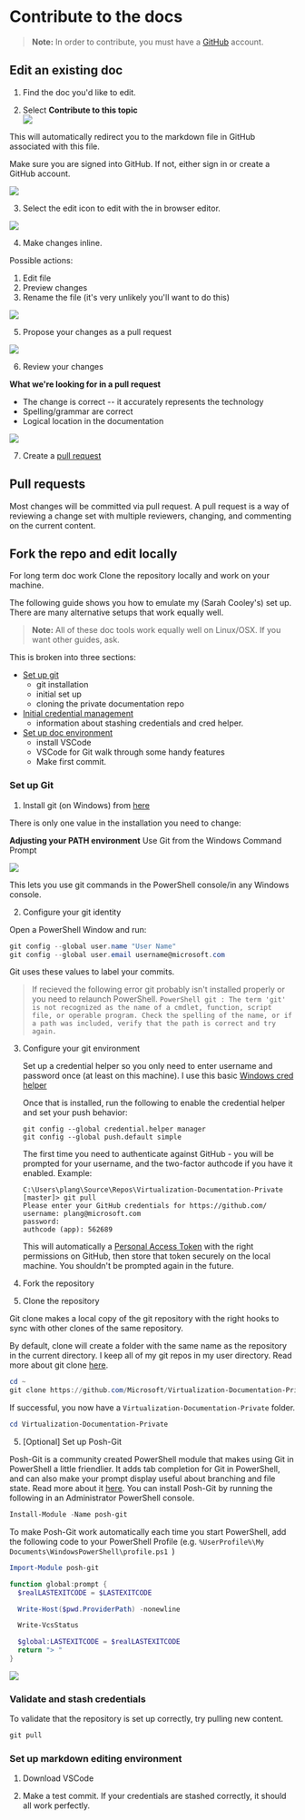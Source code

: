 # Contribute to the docs

> **Note:**  In order to contribute, you must have a [GitHub](https://www.github.com) account.

## Edit an existing doc

1. Find the doc you'd like to edit.  

2. Select **Contribute to this topic**  
  ![](media/editDoc.png)
  
  This will automatically redirect you to the markdown file in GitHub associated with this file.
  
  Make sure you are signed into GitHub.  If not, either sign in or create a GitHub account.
  
  ![](media/GitHubView.png)
  
3. Select the edit icon to edit with the in browser editor.
  
  ![](media/GitHubEdit.png)

4. Make changes inline.
  
  Possible actions:
  1. Edit file
  2. Preview changes
  3. Rename the file (it's very unlikely you'll want to do this)
  
  ![](media/GitHubEditor.png)
  
5. Propose your changes as a pull request
  
  ![](media/GitHubProposeChange.png)

6. Review your changes
  
  **What we're looking for in a pull request**  
  * The change is correct -- it accurately represents the technology
  * Spelling/grammar are correct
  * Logical location in the documentation
    
  ![](media/GitHubCreatePR.png)

7. Create a [pull request](contribute_to_docs.md#pull-requests)  

## Pull requests

Most changes will be committed via pull request.  A pull request is a way of reviewing a change set with multiple reviewers, changing, and commenting on the current content.


## Fork the repo and edit locally

For long term doc work Clone the repository locally and work on your machine.

The following guide shows you how to emulate my (Sarah Cooley's) set up.  There are many alternative setups that work equally well.

> **Note:** All of these doc tools work equally well on Linux/OSX.  If you want other guides, ask.

This is broken into three sections:
* [Set up git](contribute_to_docs.md#set-up-git)
  * git installation
  * initial set up
  * cloning the private documentation repo
* [Initial credential management](contribute_to_docs.md#validate-and-stash-credentials)
  * information about stashing credentials and cred helper.
* [Set up doc environment](contribute_to_docs.md#set-up-markdown-editing-environment)
  * install VSCode
  * VSCode for Git walk through some handy features
  * Make first commit.

### Set up Git

1. Install git (on Windows) from [here](https://git-for-windows.github.io/)

  There is only one value in the installation you need to change:

  **Adjusting your PATH environment**
  Use Git from the Windows Command Prompt

  ![](media/GitFromWinCMD.png)

  This lets you use git commands in the PowerShell console/in any Windows console.

2. Configure your git identity

  Open a PowerShell Window and run:

  ``` PowerShell
  git config --global user.name "User Name"
  git config --global user.email username@microsoft.com
  ```

  Git uses these values to label your commits.

  > If recieved the following error git probably isn't installed properly or you need to relaunch PowerShell.
    ``` PowerShell
    git : The term 'git' is not recognized as the name of a cmdlet, function, script file, or operable program. Check the spelling of the name, or if a path was included, verify that the path is correct and try again.
    ```

3. Configure your git environment

   Set up a credential helper so you only need to enter username and password once (at least on this machine).
   I use this basic [Windows cred helper](https://github.com/Microsoft/Git-Credential-Manager-for-Windows#download-and-install)

   Once that is installed, run the following to enable the credential helper and set your push behavior:
   ```
   git config --global credential.helper manager
   git config --global push.default simple
   ```

   The first time you need to authenticate against GitHub - you will be prompted for your username, and the two-factor authcode if you have it enabled.
   Example:
   ```
   C:\Users\plang\Source\Repos\Virtualization-Documentation-Private [master]> git pull
   Please enter your GitHub credentials for https://github.com/
   username: plang@microsoft.com
   password:
   authcode (app): 562689
   ```
   This will automatically a [Personal Access Token](https://github.com/settings/tokens) with the right permissions on GitHub,
   then store that token securely on the local machine. You shouldn't be prompted again in the future.

4. Fork the repository

5. Clone the repository

  Git clone makes a local copy of the git repository with the right hooks to sync with other clones of the same repository.

  By default, clone will create a folder with the same name as the repository in the current directory.  I keep all of my git repos in my user directory.  Read more about git clone [here](http://git-scm.com/docs/git-clone).

  ``` PowerShell
  cd ~
  git clone https://github.com/Microsoft/Virtualization-Documentation-Private.git
  ```

  If successful, you now have a `Virtualization-Documentation-Private` folder.

  ``` PowerShell
  cd Virtualization-Documentation-Private
  ```

5. [Optional] Set up Posh-Git

  Posh-Git is a community created PowerShell module that makes using Git in PowerShell a little friendlier.  It adds tab completion for Git in PowerShell, and can also make your prompt display useful about branching and file state.  Read more about it [here](https://github.com/dahlbyk/posh-git).  You can install Posh-Git by running the following in an Administrator PowerShell console.

  ``` PowerShell
  Install-Module -Name posh-git
  ```

  To make Posh-Git work automatically each time you start PowerShell, add the following code to your PowerShell Profile (e.g. `%UserProfile%\My Documents\WindowsPowerShell\profile.ps1 `)

  ``` PowerShell
  Import-Module posh-git

  function global:prompt {
    $realLASTEXITCODE = $LASTEXITCODE

    Write-Host($pwd.ProviderPath) -nonewline

    Write-VcsStatus

    $global:LASTEXITCODE = $realLASTEXITCODE
    return "> "
  }
  ```

  ![](media/PoshGitUsage.PNG)

### Validate and stash credentials

  To validate that the repository is set up correctly, try pulling new content.

  ``` PowerShell
  git pull
  ```


### Set up markdown editing environment

1. Download VSCode

6. Make a test commit.  If your credentials are stashed correctly, it should all work perfectly.



